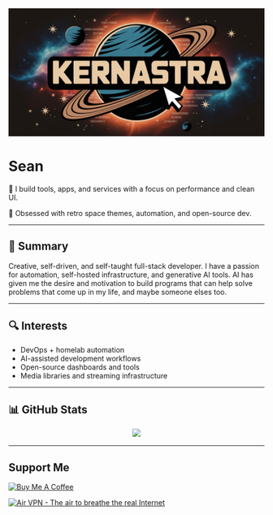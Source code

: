 <img width="792" alt="Profile Banner" src="image.png">


# Sean
🧰 I build tools, apps, and services with a focus on performance and clean UI.

🌌 Obsessed with retro space themes, automation, and open-source dev.

---

## 🧠 Summary

Creative, self-driven, and self-taught full-stack developer. I have a passion for automation, self-hosted infrastructure, and generative AI tools. AI has given me the desire and motivation to build programs that can help solve problems that come up in my life, and maybe someone elses too.

---

## 🔍 Interests

- DevOps + homelab automation  
- AI-assisted development workflows  
- Open-source dashboards and tools  
- Media libraries and streaming infrastructure  

---


## 📊 GitHub Stats

<p align="center">
  <img src="https://github-readme-stats.vercel.app/api/top-langs/?username=seantylermcdonald&layout=compact&theme=tokyonight&hide_border=true" width="48%" />
</p>

---

## Support Me

<a href="https://www.buymeacoffee.com/seantylermcdonald" target="_blank"><img src="https://cdn.buymeacoffee.com/buttons/v2/default-blue.png" alt="Buy Me A Coffee" style="height: 60px !important;width: 217px !important;" ></a>

<a href="https://airvpn.org/?referred_by=729575" title="Air VPN - The air to breathe the real Internet"><img src="https://airvpn.org/images/promotional/banner_641x91.gif" alt="Air VPN - The air to breathe the real Internet"></a>

